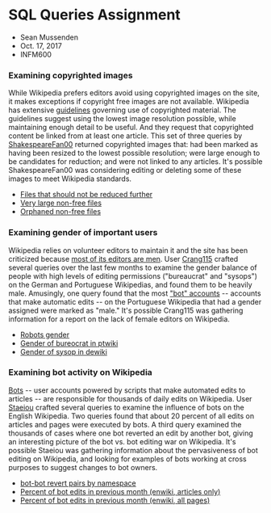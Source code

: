 # SQL Queries Assignment
* Sean Mussenden
* Oct. 17, 2017
* INFM600

### Examining copyrighted images

While Wikipedia prefers editors avoid using copyrighted images on the site, it makes exceptions if copyright free images are not available.  Wikipedia has extensive [guidelines](https://en.wikipedia.org/wiki/Wikipedia:Non-free_content) governing use of copyrighted material. The guidelines suggest using the lowest image resolution possible, while maintaining enough detail to be useful. And they request that copyrighted content be linked from at least one article.  This set of three queries by [ShakespeareFan00](https://quarry.wmflabs.org/shakespearefan00) returned copyrighted images that: had been marked as having been resized to the lowest possible resolution; were large enough to be candidates for reduction; and were not linked to any articles.  It's possible ShakespeareFan00 was considering editing or deleting some of these images to meet Wikipedia standards.

* [Files that should not be reduced further](https://quarry.wmflabs.org/query/20775)
* [Very large non-free files](https://quarry.wmflabs.org/query/18908)
* [Orphaned non-free files](https://quarry.wmflabs.org/query/18899)

### Examining gender of important users

Wikipedia relies on volunteer editors to maintain it and the site has been criticized because [most of its editors are men](https://en.wikipedia.org/wiki/Gender_bias_on_Wikipedia). User [Crang115](https://quarry.wmflabs.org/Crang115) crafted several queries over the last few months to examine the gender balance of people with high levels of editing permissions ("bureaucrat" and "sysops") on the German and Portuguese Wikipedias, and found them to be heavily male. Amusingly, one query found that the most ["bot" accounts](https://en.wikipedia.org/wiki/Wikipedia:Bots) -- accounts that make automatic edits -- on the Portuguese Wikipedia that had a gender assigned were marked as "male." It's possible Crang115 was gathering information for a report on the lack of female editors on Wikipedia.

* [Robots gender](https://quarry.wmflabs.org/query/18726)
* [Gender of bureocrat in ptwiki](https://quarry.wmflabs.org/query/18756)
* [Gender of sysop in dewiki](https://quarry.wmflabs.org/query/18754)

### Examining bot activity on Wikipedia

[Bots](https://en.wikipedia.org/wiki/Wikipedia:Bots) -- user accounts powered by scripts that make automated edits to articles -- are responsible for thousands of daily edits on Wikipedia. User [Staeiou](https://quarry.wmflabs.org/Staeiou) crafted several queries to examine the influence of bots on the English Wikipedia. Two queries found that about 20 percent of all edits on articles and pages were executed by bots. A third query examined the thousands of cases where one bot reverted an edit by another bot, giving an interesting picture of the bot vs. bot editing war on Wikipedia.  It's possible Staeiou was gathering information about the pervasiveness of bot editing on Wikipedia, and looking for examples of bots working at cross purposes to suggest changes to bot owners.    

* [bot-bot revert pairs by namespace](https://quarry.wmflabs.org/query/17236)
* [Percent of bot edits in previous month (enwiki, articles only)](https://quarry.wmflabs.org/query/20704)
* [Percent of bot edits in previous month (enwiki, all pages)](https://quarry.wmflabs.org/query/20703)

